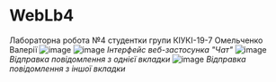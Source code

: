 # WebLb4
Лабораторна робота №4 студентки групи КІУКІ-19-7 Омельченко Валерії
![image](https://user-images.githubusercontent.com/113056738/233850361-96e7c760-f7bb-4bd2-80a2-f225c96b6a94.png)
![image](https://user-images.githubusercontent.com/113056738/233850231-e2f3c474-7d11-473b-a8f6-ace2c9dd84cd.png)
*Інтерфейс веб-застосунка "Чат"*
![image](https://user-images.githubusercontent.com/113056738/233850275-a656088a-3723-4394-827a-1c39730fdc39.png)
*Відправка повідомлення з однієї вкладки*
![image](https://user-images.githubusercontent.com/113056738/233850317-197e0161-edd0-41f0-9a63-54d5ea6096f7.png)
*Відправка повідомлення з іншої вкладки*
